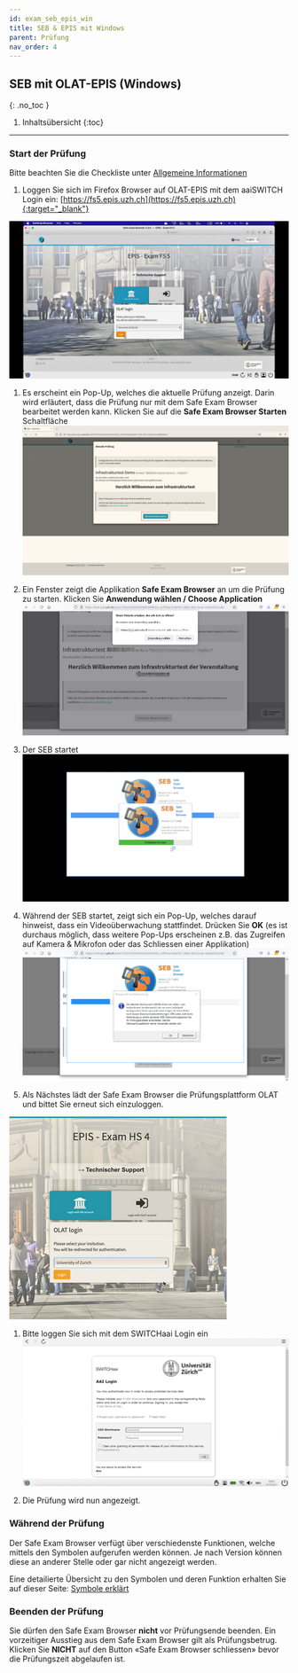 ```yaml
---
id: exam_seb_epis_win
title: SEB & EPIS mit Windows
parent: Prüfung
nav_order: 4
---
```


## SEB mit OLAT-EPIS (Windows)
{: .no_toc }

1. Inhaltsübersicht
{:toc}

---

### Start der Prüfung
Bitte beachten Sie die Checkliste unter [Allgemeine Informationen](exam_general)

1. Loggen Sie sich im Firefox Browser auf OLAT-EPIS mit dem aaiSWITCH Login ein: [https://fs5.epis.uzh.ch](https://fs5.epis.uzh.ch){:target="_blank"}

[![SEB-OLAT-Login](assets/pictures/exam_seb_epis_win/seb_olat_login.png)](assets/pictures/exam_seb_epis_win/seb_olat_login.png)

1. Es erscheint ein Pop-Up, welches die aktuelle Prüfung anzeigt. Darin wird erläutert, dass die Prüfung nur mit dem Safe Exam Browser bearbeitet werden kann. Klicken Sie auf die **Safe Exam Browser Starten** Schaltfläche
[![SEB-Epis-start-Win](assets/pictures/exam_seb_epis_win/seb_epis_openbrowser.jpg)](assets/pictures/exam_seb_epis_win/seb_epis_openbrowser.jpg)

1. Ein Fenster zeigt die Applikation **Safe Exam Browser** an um die Prüfung zu starten. Klicken Sie **Anwendung wählen / Choose Application**
[![SEB-Epis-Popup-Win](assets/pictures/exam_seb_epis_win/seb_epis_popup_win.png)](assets/pictures/exam_seb_epis_win/seb_epis_popup_win.png)

1. Der SEB startet 
[![SEB-Ans-start](assets/pictures/exam_seb_epis_win/seb_start.png)](assets/pictures/exam_seb_epis_win/seb_start.png)

1. Während der SEB startet, zeigt sich ein Pop-Up, welches darauf hinweist, dass ein Videoüberwachung stattfindet. Drücken Sie **OK**  (es ist durchaus möglich, dass weitere Pop-Ups erscheinen z.B. das Zugreifen auf Kamera & Mikrofon oder das Schliessen einer Applikation)
[![SEB-Epis-startSEB-Win](assets/pictures/exam_seb_epis_win/seb_epis_remoteproctoring_win.png)](assets/pictures/exam_seb_epis_win/seb_epis_remoteproctoring_win.png)

1. Als Nächstes lädt der Safe Exam Browser die Prüfungsplattform OLAT und bittet Sie erneut sich einzuloggen.

[![SEB-Epis-LoginOlatSEB-Win](assets/pictures/exam_seb_epis_win/seb_epis_loginolatseb_win.png)](assets/pictures/exam_seb_epis_win/seb_epis_loginolatseb_win.png)

1. Bitte loggen Sie sich mit dem SWITCHaai Login ein
[![SEB-Epis-LoginOlatSEBAAI-Mac](assets/pictures/exam_seb_epis_win/seb_epis_aailogin_win.png)](assets/pictures/exam_seb_epis_win/seb_epis_aailogin_win.png)

1.  Die Prüfung wird nun angezeigt.


### Während der Prüfung

Der Safe Exam Browser verfügt über verschiedenste Funktionen, welche mittels den Symbolen aufgerufen werden können. Je nach Version können diese an anderer Stelle oder gar nicht angezeigt werden.

Eine detailierte Übersicht zu den Symbolen und deren Funktion erhalten Sie auf dieser Seite:
[Symbole erklärt](icons_explained)


### Beenden der Prüfung

Sie dürfen den Safe Exam Browser **nicht** vor Prüfungsende beenden. Ein vorzeitiger Ausstieg aus dem Safe Exam Browser gilt als Prüfungsbetrug. Klicken Sie **NICHT** auf den Button «Safe Exam Browser schliessen» bevor die Prüfungszeit abgelaufen ist.